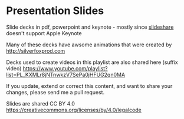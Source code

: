 Presentation Slides
===================

Slide decks in pdf, powerpoint and keynote - mostly since [slideshare](http://www.slideshare.net/adriancockcroft) doesn't support Apple Keynote

Many of these decks have awsome animations that were created by http://silverfoxprod.com

Decks used to create videos in this playlist are also shared here (suffix video)
https://www.youtube.com/playlist?list=PL_KXMLr8jNTnwkzV7SePa0jHFUG2qn0MA


If you update, extend or correct this content, and want to share your changes, please send me a pull request.

Slides are shared CC BY 4.0 https://creativecommons.org/licenses/by/4.0/legalcode
